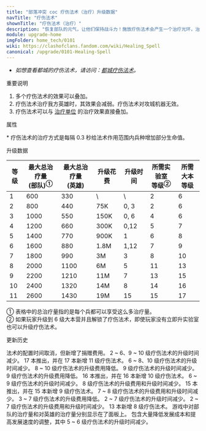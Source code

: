 ```yaml
---
title: "部落冲突 coc 疗伤法术（治疗）升级数据"
navTitle: "疗伤法术"
shownTitle: "疗伤法术（治疗）"
description: "恢复部队的元气，让他们保持战斗力！施放疗伤法术会产生一个治疗光环，治愈该法术光环之内的部队。"
module: upgrade-home
imgFolder: home_tech/0101
wiki: https://clashofclans.fandom.com/wiki/Healing_Spell
canonical: /upgrade/0101-Healing-Spell
---
```


- *如想查看都城的疗伤法术，请访问：[都城疗伤法术](/upgrade/2100-Healing-Spell)。*

<UnitInfo :folder="$frontmatter.imgFolder" imgSrc="Healing_Spell.png" :imgAlt="$frontmatter.navTitle"
    description="恢复部队的元气，让他们保持战斗力！<br>施放疗伤法术会产生一个治疗光环，治愈该法术光环之内的部队。"
    :isSmallImg="true" />

<SmallTitle>重要说明</SmallTitle>

1. 多个疗伤法术的效果可以叠加。
2. 疗伤法术治疗我方英雄时，其效果会减弱。疗伤法术对攻城机器无效。
3. 疗伤法术可以与 [治疗单位](/p/6925) 的治疗效果直接叠加。

<SmallTitle>属性</SmallTitle>

<UnitProperties>
    <UnitProperty pKey="作用半径" pValue="5 格" />
    <UnitProperty pKey="作用类型" pValue="范围内脉冲赋能" />
    <UnitProperty pKey="作用目标" pValue="我方部队和英雄" />
    <UnitProperty pKey="治疗次数" pValue="40" />
    <UnitProperty pKey="两次治疗的间隔时间" pValue="0.3 秒<sup>*</sup>" />
    <UnitProperty pKey="法术持续时间" pValue="12 秒" />
    <UnitProperty pKey="占用的法术空间" pValue="2" />
    <UnitProperty pKey="所需法术工厂等级" pValue="2" />
    <UnitProperty pKey="所需大本等级" pValue="6" />
    <UnitProperty pKey="法术配置时间" pValue="无" trainingSystem="2025" />
    <UnitProperty pKey="捐赠费用" pValue="6,6,18000,Elixir" :isDonationCost="true" />
</UnitProperties>

\* 疗伤法术的治疗方式是每隔 0.3 秒给法术作用范围内兵种增加部分生命值。

<SmallTitle>升级数据</SmallTitle>

<script setup>
const tableExtraInfo = [
    {
        "column": 3,
        "type": "cost",
        "gpClass": "research",
        "icon": "Elixir"
    },
    {
        "column": 4,
        "type": "time",
        "gpClass": "research"
    }
];
</script>

<UnitTable :tableExtraInfo="tableExtraInfo">

| 等级 |最大总治疗量<br>(部队)<sup>①</sup>|最大总治疗量<br>(英雄)| 升级花费 |  升级时间  |所需实验室<br>等级<sup>②</sup>|所需<br>大本等级|
| ---- |              ----              |         ----        |   ----  |    ----   |             ----            |      ----     |
|   1  |               600              |          330        |     \   |     \     |              2              |       6       |
|   2  |               800              |          440        |    75K  |    0, 3   |              2              |       6       |
|   3  |              1000              |          550        |   150K  |    0, 6   |              4              |       6       |
|   4  |              1200              |          660        |   300K  |    0,12   |              5              |       7       |
|   5  |              1400              |          770        |   900K  |    1      |              6              |       8       |
|   6  |              1600              |          880        |   1.8M  |    1,12   |              7              |       9       |
|   7  |              1800              |          990        |     3M  |    3      |              8              |      10       |
|   8  |              2000              |         1100        |     6M  |    5      |             11              |      13       |
|   9  |              2200              |         1210        |    11M  |    7      |             13              |      15       |
|  10  |              2400              |         1320        |    14M  |    8      |             14              |      16       |
|  11  |              2600              |         1430        |    19M  |   15      |             15              |      17       |
</UnitTable>

① 表格中的总治疗量指的是每个兵都可以享受这么多治疗量。<br>
② 如果玩家升级到 6 级大本营并且解锁了疗伤法术，即使玩家没有立即升实验室也可以升级疗伤法术。

<SmallTitle>更新历史</SmallTitle>

<Timeline>
    <TimelineItem date="2025/03/27">
        <TimelineRow>法术的配置时间取消，但新增了捐赠费用。</TimelineRow>
    </TimelineItem>
    <TimelineItem date="2025/03/24">
        <TimelineRow>2 ~ 6、9 ~ 10 级疗伤法术的升级时间减少。</TimelineRow>
    </TimelineItem>
    <TimelineItem date="2024/11/25">
        <TimelineRow>17 本推出，并在 17 本新增 11 级疗伤法术。</TimelineRow>
        <TimelineRow>6 ~ 8、10 级疗伤法术的升级时间减少。</TimelineRow>
        <TimelineRow>8 ~ 10 级疗伤法术的升级费用降低。</TimelineRow>
    </TimelineItem>
    <TimelineItem date="2024/06/18">
        <TimelineRow>9 级疗伤法术的升级时间减少。</TimelineRow>
        <TimelineRow>9 级疗伤法术的升级费用降低。</TimelineRow>
    </TimelineItem>
    <TimelineItem date="2023/12/12">
        <TimelineRow>16 本推出，并在 16 本新增 10 级疗伤法术。</TimelineRow>
        <TimelineRow>6 ~ 9 级疗伤法术的升级时间减少。</TimelineRow>
    </TimelineItem>
    <TimelineItem date="2023/06/12">
        <TimelineRow>8 级疗伤法术的升级费用和升级时间减少。</TimelineRow>
    </TimelineItem>
    <TimelineItem date="2022/10/10">
        <TimelineRow>15 本推出，并在 15 本新增 9 级疗伤法术。</TimelineRow>
        <TimelineRow>7 ~ 8 级疗伤法术的升级费用和升级时间减少。</TimelineRow>
    </TimelineItem>
    <TimelineItem date="2021/12/09">
        <TimelineRow>3 ~ 7 级疗伤法术的升级费用降低。</TimelineRow>
        <TimelineRow>2 ~ 7 级疗伤法术的升级时间减少。</TimelineRow>
    </TimelineItem>
    <TimelineItem date="2021/04/12">
        <TimelineRow>2 ~ 7 级疗伤法术的升级费用和升级时间减少。</TimelineRow>
    </TimelineItem>
    <TimelineItem date="2019/12/09">
        <TimelineRow>13 本新增 8 级疗伤法术。</TimelineRow>
        <TimelineRow>游戏中对部队的治疗量和对英雄的治疗量分别显示在了面板上。</TimelineRow>
    </TimelineItem>
    <TimelineItem date="2019/04/02">
        <TimelineRow>包含大量降低发展成本和提高发展速度的调整，其中 5 ~ 6 级疗伤法术的升级时间减少。</TimelineRow>
    </TimelineItem>
    <TimelineItem :historyBottom="true" />
</Timeline>